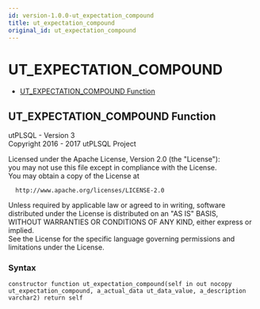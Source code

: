 ```yaml
---
id: version-1.0.0-ut_expectation_compound
title: ut_expectation_compound
original_id: ut_expectation_compound
---
```


# UT_EXPECTATION_COMPOUND






- [UT_EXPECTATION_COMPOUND Function](#ut_expectation_compound)












 
## UT_EXPECTATION_COMPOUND Function<a name="ut_expectation_compound"></a>


<p>
<p>utPLSQL - Version 3<br />  Copyright 2016 - 2017 utPLSQL Project</p><p>  Licensed under the Apache License, Version 2.0 (the &quot;License&quot;):<br />  you may not use this file except in compliance with the License.<br />  You may obtain a copy of the License at</p><pre><code>  http://www.apache.org/licenses/LICENSE-2.0</code></pre><p>  Unless required by applicable law or agreed to in writing, software<br />  distributed under the License is distributed on an &quot;AS IS&quot; BASIS,<br />  WITHOUT WARRANTIES OR CONDITIONS OF ANY KIND, either express or implied.<br />  See the License for the specific language governing permissions and<br />  limitations under the License.</p>
</p>

### Syntax
```plsql
constructor function ut_expectation_compound(self in out nocopy ut_expectation_compound, a_actual_data ut_data_value, a_description varchar2) return self
```

 





 
